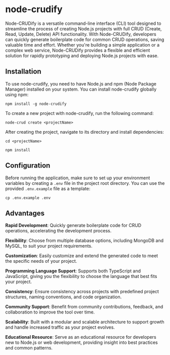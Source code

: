 # node-crudify

Node-CRUDify is a versatile command-line interface (CLI) tool designed to streamline the process of creating Node.js projects with full CRUD (Create, Read, Update, Delete) API functionality. With Node-CRUDify, developers can quickly generate boilerplate code for common CRUD operations, saving valuable time and effort. Whether you're building a simple application or a complex web service, Node-CRUDify provides a flexible and efficient solution for rapidly prototyping and deploying Node.js projects with ease.

## Installation

To use node-crudify, you need to have Node.js and npm (Node Package Manager) installed on your system. You can install node-crudify globally using npm:

```
npm install -g node-crudify
```

To create a new project with node-crudify, run the following command:

```
node-crud create <projectName>
```

After creating the project, navigate to its directory and install dependencies:

```
cd <projectName>
```

```
npm install
```

## Configuration

Before running the application, make sure to set up your environment variables by creating a `.env` file in the project root directory. You can use the provided `.env.example` file as a template:

`cp .env.example .env`

## Advantages

**Rapid Development**: Quickly generate boilerplate code for CRUD operations, accelerating the development process.

**Flexibility**: Choose from multiple database options, including MongoDB and MySQL, to suit your project requirements.

**Customization**: Easily customize and extend the generated code to meet the specific needs of your project.

**Programming Language Support**: Supports both TypeScript and JavaScript, giving you the flexibility to choose the language that best fits your project.

**Consistency**: Ensure consistency across projects with predefined project structures, naming conventions, and code organization.

**Community Support**: Benefit from community contributions, feedback, and collaboration to improve the tool over time.

**Scalability**: Built with a modular and scalable architecture to support growth and handle increased traffic as your project evolves.

**Educational Resource**: Serve as an educational resource for developers new to Node.js or web development, providing insight into best practices and common patterns.
